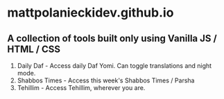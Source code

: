# mattpolanieckidev.github.io
## A collection of tools built only using Vanilla JS / HTML / CSS
1. Daily Daf - Access daily Daf Yomi. Can toggle translations and night mode. 
2. Shabbos Times - Access this week's Shabbos Times / Parsha
3. Tehillim - Access Tehillim, wherever you are. 
